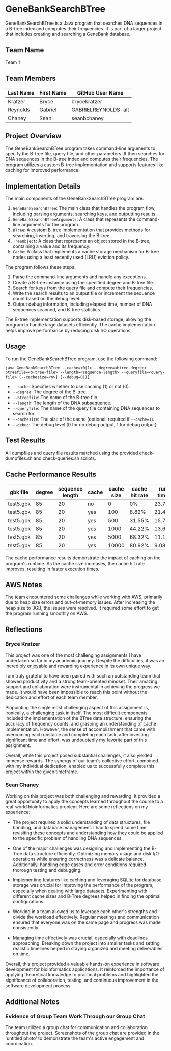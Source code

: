 # GeneBankSearchBTree

GeneBankSearchBTree is a Java program that searches DNA sequences in a B-tree index and computes their frequencies. It is part of a larger project that includes creating and searching a GeneBank database.

## Team Name

Team 1

## Team Members

| Last Name | First Name | GitHub User Name    |
|-----------|------------|---------------------|
| Kratzer   | Bryce      | brycekratzer        |
| Reynolds  | Gabriel    | GABRIELREYNOLDS-alt |
| Chaney    | Sean       | seanbchaney         |

## Project Overview

The GeneBankSearchBTree program takes command-line arguments to specify the B-tree file, query file, and other parameters. It then searches for DNA sequences in the B-tree index and computes their frequencies. The program utilizes a custom B-tree implementation and supports features like caching for improved performance.

## Implementation Details

The main components of the GeneBankSearchBTree program are:

1. `GeneBankSearchBTree`: The main class that handles the program flow, including parsing arguments, searching keys, and outputting results.
2. `GeneBankSearchBTreeArguments`: A class that represents the command-line arguments for the program.
3. `BTree`: A custom B-tree implementation that provides methods for searching, inserting, and traversing the B-tree.
4. `TreeObject`: A class that represents an object stored in the B-tree, containing a value and its frequency.
5. `Cache`: A class that implements a cache storage mechanism for B-tree nodes using a least recently used (LRU) eviction policy.

The program follows these steps:

1. Parse the command-line arguments and handle any exceptions.
2. Create a B-tree instance using the specified degree and B-tree file.
3. Search for keys from the query file and compute their frequencies.
4. Write the search results to an output file or increment the sequence count based on the debug level.
5. Output debug information, including elapsed time, number of DNA sequences scanned, and B-tree statistics.

The B-tree implementation supports disk-based storage, allowing the program to handle large datasets efficiently. The cache implementation helps improve performance by reducing disk I/O operations.

## Usage

To run the GeneBankSearchBTree program, use the following command:

```
java GeneBankSearchBTree --cache=<0|1> --degree=<btree-degree> --btreefile=<b-tree-file> --length=<sequence-length> --queryfile=<query-file> [--cachesize=<n>] [--debug=0|1]
```

- `--cache`: Specifies whether to use caching (1) or not (0).
- `--degree`: The degree of the B-tree.
- `--btreefile`: The name of the B-tree file.
- `--length`: The length of the DNA subsequence.
- `--queryfile`: The name of the query file containing DNA sequences to search for.
- `--cachesize`: The size of the cache (optional, required if `--cache=1`).
- `--debug`: The debug level (0 for no debug output, 1 for debug output).

## Test Results

All dumpfiles and query file results matched using the provided check-dumpfiles.sh and check-queries.sh scripts.

## Cache Performance Results

| gbk file | degree | sequence length | cache | cache size | cache hit rate | run time |
|----------|--------|-----------------|-------|------------|----------------|----------|
| test5.gbk | 85     | 20              | no    | 0          | 0%             | 23.78s   |
| test5.gbk | 85     | 20              | yes   | 100        | 8.82%          | 21.47s   |
| test5.gbk | 85     | 20              | yes   | 500        | 31.55%         | 15.75s   |
| test5.gbk | 85     | 20              | yes   | 1000       | 44.22%         | 13.62s   |
| test5.gbk | 85     | 20              | yes   | 5000       | 68.32%         | 11.10s   |
| test5.gbk | 85     | 20              | yes   | 10000      | 80.92%         | 9.08s    |

The cache performance results demonstrate the impact of caching on the program's runtime. As the cache size increases, the cache hit rate improves, resulting in faster execution times.

## AWS Notes

The team encountered some challenges while working with AWS, primarily due to heap size errors and out-of-memory issues. After increasing the heap size to 3GB, the issues were resolved. It required some effort to get the program running smoothly on AWS.

## Reflections

### Bryce Kratzer

This project was one of the most challenging assignments I have undertaken so far in my academic journey. Despite the difficulties, it was an incredibly enjoyable and rewarding experience in its own unique way.

I am truly grateful to have been paired with such an outstanding team that showed productivity and a strong team-oriented mindset. Their amazing support and collaboration were instrumental in achieving the progress we made. It would have been impossible to reach this point without the dedication and effort of each team member.

Pinpointing the single most challenging aspect of this assignment is, ironically, a challenging task in itself. The most difficult components included the implementation of the BTree data structure, ensuring the accuracy of frequency counts, and grasping an understanding of cache implementation. However, the sense of accomplishment that came with overcoming each obstacle and completing each task, after investing significant time and effort, was undoubtedly my favorite part of this assignment.

Overall, while this project posed substantial challenges, it also yielded immense rewards. The synergy of our team's collective effort, combined with my individual dedication, enabled us to successfully complete this project within the given timeframe.

### Sean Chaney

Working on this project was both challenging and rewarding. It provided a great opportunity to apply the concepts learned throughout the course to a real-world bioinformatics problem. Here are some reflections on my experience:

- The project required a solid understanding of data structures, file handling, and database management. I had to spend some time revisiting these concepts and understanding how they could be applied to the specific problem of handling DNA sequences.

- One of the major challenges was designing and implementing the B-Tree data structure efficiently. Optimizing memory usage and disk I/O operations while ensuring correctness was a delicate balance. Additionally, handling edge cases and error conditions required thorough testing and debugging.

- Implementing features like caching and leveraging SQLite for database storage was crucial for improving the performance of the program, especially when dealing with large datasets. Experimenting with different cache sizes and B-Tree degrees helped in finding the optimal configurations.

- Working in a team allowed us to leverage each other's strengths and divide the workload effectively. Regular meetings and communication ensured that everyone was on the same page and progress was made consistently.

- Managing time effectively was crucial, especially with deadlines approaching. Breaking down the project into smaller tasks and setting realistic timelines helped in staying organized and meeting deliverables on time.

Overall, this project provided a valuable hands-on experience in software development for bioinformatics applications. It reinforced the importance of applying theoretical knowledge to practical problems and highlighted the significance of collaboration, testing, and continuous improvement in the software development process.

## Additional Notes

### Evidence of Group Team Work Through our Group Chat

The team utilized a group chat for communication and collaboration throughout the project. Screenshots of the group chat are provided in the 'untitled photo' to demonstrate the team's active engagement and coordination.
